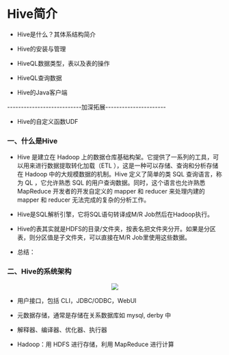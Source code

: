 # Hive简介


* Hive是什么？其体系结构简介

* Hive的安装与管理

* HiveQL数据类型，表以及表的操作

* HiveQL查询数据

* Hive的Java客户端

---------------------------加深拓展----------------------

* Hive的自定义函数UDF

### 一、什么是Hive

* Hive 是建立在 Hadoop  上的数据仓库基础构架。它提供了一系列的工具，可以用来进行数据提取转化加载（ETL ），这是一种可以存储、查询和分析存储在 Hadoop  中的大规模数据的机制。Hive 定义了简单的类 SQL  查询语言，称为 QL ，它允许熟悉 SQL  的用户查询数据。同时，这个语言也允许熟悉 MapReduce  开发者的开发自定义的 mapper  和 reducer  来处理内建的 mapper 和 reducer  无法完成的复杂的分析工作。

* Hive是SQL解析引擎，它将SQL语句转译成M/R Job然后在Hadoop执行。

* Hive的表其实就是HDFS的目录/文件夹，按表名把文件夹分开。如果是分区表，则分区值是子文件夹，可以直接在M/R Job里使用这些数据。

* 总结：

### 二、Hive的系统架构

<div align="center"><img src="https://github.com/sunnyandgood/BigData/blob/master/Hive/img/Hive的系统架构.png"/></div>

* 用户接口，包括 CLI，JDBC/ODBC，WebUI

* 元数据存储，通常是存储在关系数据库如 mysql, derby 中

* 解释器、编译器、优化器、执行器

* Hadoop：用 HDFS 进行存储，利用 MapReduce 进行计算

















